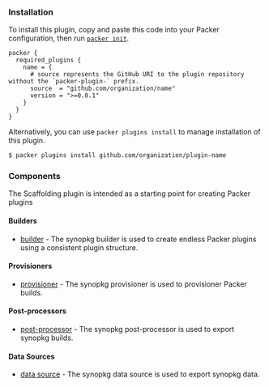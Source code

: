 <!--
  Include a short overview about the plugin.

  This document is a great location for creating a table of contents for each
  of the components the plugin may provide. This document should load automatically
  when navigating to the docs directory for a plugin.

-->

### Installation

To install this plugin, copy and paste this code into your Packer configuration, then run [`packer init`](https://www.packer.io/docs/commands/init).

```hcl
packer {
  required_plugins {
    name = {
      # source represents the GitHub URI to the plugin repository without the `packer-plugin-` prefix.
      source  = "github.com/organization/name"
      version = ">=0.0.1"
    }
  }
}
```

Alternatively, you can use `packer plugins install` to manage installation of this plugin.

```sh
$ packer plugins install github.com/organization/plugin-name
```

### Components

The Scaffolding plugin is intended as a starting point for creating Packer plugins

#### Builders

- [builder](/packer/integrations/hashicorp/synopkg/latest/components/builder/builder-name) - The synopkg builder is used to create endless Packer
  plugins using a consistent plugin structure.

#### Provisioners

- [provisioner](/packer/integrations/hashicorp/synopkg/latest/components/provisioner/provisioner-name) - The synopkg provisioner is used to provisioner
  Packer builds.

#### Post-processors

- [post-processor](/packer/integrations/hashicorp/synopkg/latest/components/post-processor/postprocessor-name) - The synopkg post-processor is used to
  export synopkg builds.

#### Data Sources

- [data source](/packer/integrations/hashicorp/synopkg/latest/components/datasource/datasource-name) - The synopkg data source is used to
  export synopkg data.
